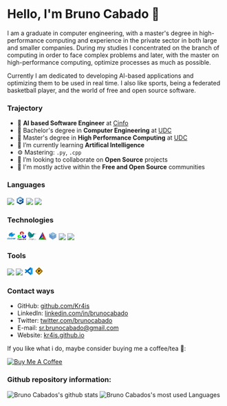 # Hello, I'm Bruno Cabado 🎩

I am a graduate in computer engineering, with a master's degree in high-performance computing and experience in the private sector in both large and smaller companies. During my studies I concentrated on the branch of computing in order to face complex problems and later, with the master on high-performance computing, optimize processes as much as possible.

Currently I am dedicated to developing AI-based applications and optimizing them to be used in real time. I also like sports, being a federated basketball player, and the world of free and open source software.

### Trajectory

- 💼 **AI based Software Engineer** at [Cinfo](https://www.cinfo.es/es/)
- 🔭 Bachelor's degree in **Computer Engineering** at [UDC](https://udc.gal/)
- 🔭 Master's degree in **High Performance Computing** at [UDC](https://udc.gal/)
- 🌱 I’m currently learning **Artifical Intelligence**
- ⚙️ Mastering: `.py`, `.cpp`
- 👯 I’m looking to collaborate on **Open Source** projects
- 💬 I'm mostly active within the **Free and Open Source** communities

### Languages

<code><img height="20" src="https://raw.githubusercontent.com/jmnote/z-icons/master/svg/c.svg"></code>
<code><img height="20" src="https://raw.githubusercontent.com/vscode-icons/vscode-icons/master/icons/file_type_cpp3.svg"></code>
<code><img height="20" src="https://raw.githubusercontent.com/jmnote/z-icons/master/svg/python.svg"></code>
<code><img height="20" src="https://raw.githubusercontent.com/jmnote/z-icons/master/svg/java.svg"></code>

### Technologies
<code><img height="20" src="https://raw.githubusercontent.com/github/explore/80688e429a7d4ef2fca1e82350fe8e3517d3494d/topics/docker/docker.png"></code>
<code><img height="20" src="https://raw.githubusercontent.com/github/explore/80688e429a7d4ef2fca1e82350fe8e3517d3494d/topics/opencv/opencv.png"></code>
<code><img height="20" src="https://raw.githubusercontent.com/github/explore/80688e429a7d4ef2fca1e82350fe8e3517d3494d/topics/latex/latex.png"></code>
<code><img height="20" src="https://raw.githubusercontent.com/vscode-icons/vscode-icons/master/icons/file_type_cmake.svg"></code>
<code><img height="20" src="https://raw.githubusercontent.com/vscode-icons/vscode-icons/master/icons/file_type_conan.svg"></code>
<code><img height="20" src="https://cdn.iconscout.com/icon/free/png-128/ffmpeg-569477.png"></code>
<code><img height="20" src="https://maxcdn.icons8.com/Share/icon/Operating_Systems/linux1600.png"></code>

### Tools
<code><img height="20" src="https://raw.githubusercontent.com/jmnote/z-icons/master/svg/bash.svg"></code>
<code><img height="20" src="https://raw.githubusercontent.com/jmnote/z-icons/master/svg/git.svg"></code>
<code><img height="20" src="https://raw.githubusercontent.com/vscode-icons/vscode-icons/master/icons/file_type_vscode.svg"></code>
<code><img height="20" src="https://raw.githubusercontent.com/vscode-icons/vscode-icons/master/icons/file_type_precommit.svg"></code>


### Contact ways

- GitHub: [github.com/Kr4is](https://github.com/Kr4is)
- LinkedIn: [linkedin.com/in/brunocabado](https://www.linkedin.com/in/brunocabado/)
- Twitter: [twitter.com/brunocabado](https://twitter.com/brunocabado)
- E-mail: sr.brunocabado@gmail.com
- Website: [kr4is.github.io](https://kr4is.github.io/)

If you like what i do, maybe consider buying me a coffee/tea 🤙:

<a href="https://www.buymeacoffee.com/brunocabado" target="_blank"><img src="https://cdn.buymeacoffee.com/buttons/v2/default-blue.png" alt="Buy Me A Coffee" width="150" ></a>

### Github repository information:

![Bruno Cabados's github stats](https://github-readme-stats.vercel.app/api?username=Kr4is&show_icons=true&hide_border=true)
![Bruno Cabados's most used Languages](https://github-readme-stats.vercel.app/api/top-langs?username=Kr4is&show_icons=true&locale=en&layout=compact)
